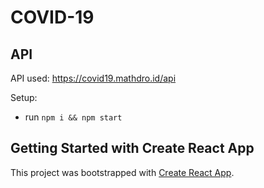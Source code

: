 # COVID-19 


## API 
API used: https://covid19.mathdro.id/api

Setup:
- run ```npm i && npm start```


## Getting Started with Create React App

This project was bootstrapped with [Create React App](https://github.com/facebook/create-react-app).
